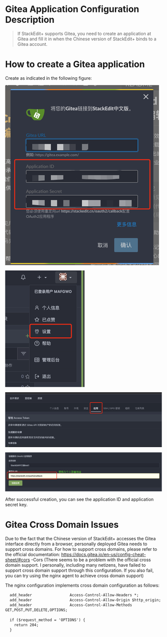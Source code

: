 # Gitea Application Configuration Description

> If StackEdit+ supports Gitea, you need to create an application at Gitea and fill it in when the Chinese version of StackEdit+ binds to a Gitea account.


# How to create a Gitea application

Create as indicated in the following figure:


![](../images/gitea/gitea01.png)

![](../images/gitea/gitea02.png)

![](../images/gitea/gitea03.png)

![](../images/gitea/gitea04.png)

After successful creation, you can see the application ID and application secret key.

# Gitea Cross Domain Issues

Due to the fact that the Chinese version of StackEdit+ accesses the Gitea interface directly from a browser, personally deployed Gitea needs to support cross domains. For how to support cross domains, please refer to the official documentation: https://docs.gitea.io/en-us/config-cheat-sheet/#cors -Cors (There seems to be a problem with the official cross domain support. I personally, including many netizens, have failed to support cross domain support through this configuration. If you also fail, you can try using the nginx agent to achieve cross domain support)

The nginx configuration implements cross domain configuration as follows:

```
  add_header                 Access-Control-Allow-Headers *;
  add_header                 Access-Control-Allow-Origin $http_origin;
  add_header                 Access-Control-Allow-Methods GET,POST,PUT,DELETE,OPTIONS;

  if ($request_method = 'OPTIONS') {
    return 204;
  }
```
